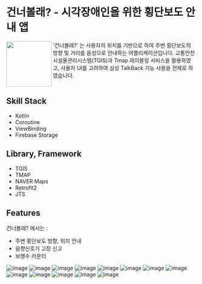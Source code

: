 
# 건너볼래? - 시각장애인을 위한 횡단보도 안내 앱

<img src="https://github.com/gojungparkjo/geonneobolrae/assets/86652565/5a6c8220-7ad7-4847-bfe2-5cf0cadcb918" align="left"
width="120" height="120">
'건너볼래?' 는 사용자의 위치를 기반으로 하여 주변 횡단보도의 방향 및 거리를 음성으로 안내하는 어플리케이션입니다.
교통안전시설물관리시스템(TGIS)과 Tmap 레이블링 서비스을 활용하였고, 사용자 UI를 고려하여 삼성 TalkBack 기능 사용을 전제로 하였습니다.
<br/>
<br/>


## Skill Stack
- Kotlin
- Coroutine
- ViewBinding
- Firebase Storage

## Library, Framework
- TGIS
- TMAP
- NAVER Maps
- Retrofit2
- JTS

## Features
건너볼래? 에서는 :
- 주변 횡단보도 방향, 위치 안내
- 음향신호기 고장 신고
- 보행수 카운터

![image](https://user-images.githubusercontent.com/86652565/178460005-0ea8dca4-dc9f-4d62-be8c-0585684c4bbf.png)
![image](https://user-images.githubusercontent.com/86652565/178459760-35854130-d330-41b5-bac1-c2181d00b8b2.png)
![image](https://user-images.githubusercontent.com/86652565/178459802-ced7a261-5d81-46e6-a34e-50e150fa7345.png)
![image](https://user-images.githubusercontent.com/86652565/178459824-0ac0fa38-c96f-4c70-8a38-90d64899396f.png)
![image](https://user-images.githubusercontent.com/86652565/178459846-accfcfa9-3be9-49e9-889a-30250e063bcf.png)
![image](https://user-images.githubusercontent.com/86652565/178459860-49aa59bc-15ad-4eac-86bb-ef31f402ad34.png)
![image](https://user-images.githubusercontent.com/86652565/178459875-b0b412b9-1052-49fb-9e16-72e205dc2037.png)
![image](https://user-images.githubusercontent.com/86652565/178459889-2907454d-1f83-4237-9c55-c1345016d456.png)
![image](https://user-images.githubusercontent.com/86652565/178459901-6c117702-c78b-4097-92c9-f38d4ef1918f.png)
![image](https://user-images.githubusercontent.com/86652565/178459923-3f415585-ed2b-4b76-a6cb-c0bdfc21dbe5.png)
![image](https://user-images.githubusercontent.com/86652565/178459937-a0731b1c-9d73-4890-9679-0920f1a27bbb.png)
![image](https://user-images.githubusercontent.com/86652565/178459952-4e655d50-2472-4e5f-a8d8-66965bda7ba3.png)
![image](https://user-images.githubusercontent.com/86652565/178459964-c5e0d5be-2c9e-4fd3-962a-d9aa603cb5b1.png)
